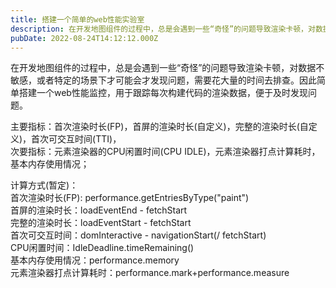 ```yaml
---
title: 搭建一个简单的web性能实验室
description: 在开发地图组件的过程中，总是会遇到一些“奇怪”的问题导致渲染卡顿，对数据不敏感，或者特定的场景下才可能会才发现问题，需要花大量的时间去排查。因此简单搭建一个web性能监控，用于跟踪每次构建代码的渲染数据，便于及时发现问题。主要指标：首次渲染时长(FP)，首屏的渲染时长(自定义)，完整的渲染时长...
pubDate: 2022-08-24T14:12:12.000Z
---
```


在开发地图组件的过程中，总是会遇到一些“奇怪”的问题导致渲染卡顿，对数据不敏感，或者特定的场景下才可能会才发现问题，需要花大量的时间去排查。因此简单搭建一个web性能监控，用于跟踪每次构建代码的渲染数据，便于及时发现问题。

主要指标：首次渲染时长(FP)，首屏的渲染时长(自定义)，完整的渲染时长(自定义)，首次可交互时间(TTI)，<br />次要指标：元素渲染器的CPU闲置时间(CPU IDLE)，元素渲染器打点计算耗时，基本内存使用情况；

计算方式(暂定)：<br />首次渲染时长(FP): performance.getEntriesByType("paint")<br />首屏的渲染时长：loadEventEnd - fetchStart<br />完整的渲染时长：loadEventStart - fetchStart<br />首次可交互时间：domInteractive - navigationStart(/ fetchStart)<br />CPU闲置时间：IdleDeadline.timeRemaining()<br />基本内存使用情况：performance.memory<br />元素渲染器打点计算耗时：performance.mark+performance.measure











